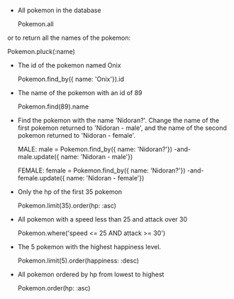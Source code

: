 - All pokemon in the database

  Pokemon.all

or to return all the names of the pokemon:

  Pokemon.pluck(:name)

- The id of the pokemon named Onix

  Pokemon.find_by({ name: 'Onix'}).id

- The name of the pokemon with an id of 89

  Pokemon.find(89).name

- Find the pokemon with the name 'Nidoran?'. Change the name of the
    first pokemon returned to 'Nidoran - male', and the name of the
    second pokemon returned to 'Nidoran - female'.

  MALE:
  male = Pokemon.find_by({ name: 'Nidoran?'})
  -and-
  male.update({ name: 'Nidoran - male'})  

  FEMALE:
  female = Pokemon.find_by({ name: 'Nidoran?'})
  -and-
  female.update({ name: 'Nidoran - female'})


- Only the hp of the first 35 pokemon

  Pokemon.limit(35).order(hp: :asc)

- All pokemon with a speed less than 25 and attack over 30

  Pokemon.where('speed <= 25 AND attack >= 30')

- The 5 pokemon with the highest happiness level.

  Pokemon.limit(5).order(happiness: :desc)

- All pokemon ordered by hp from lowest to highest

  Pokemon.order(hp: :asc)
